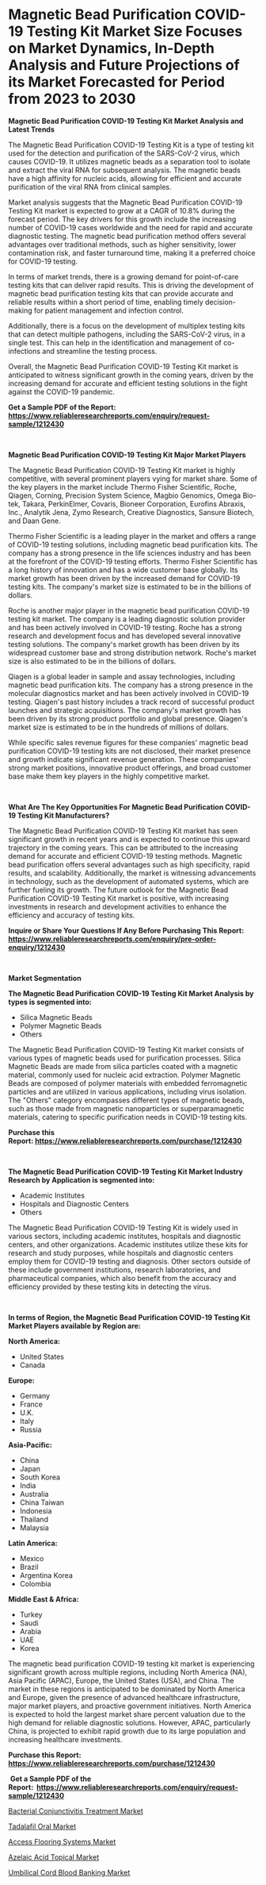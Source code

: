 <p><h1>Magnetic Bead Purification COVID-19 Testing Kit Market Size Focuses on Market Dynamics, In-Depth Analysis and Future Projections of its Market Forecasted for Period from 2023 to 2030</h1></p><p><strong>Magnetic Bead Purification COVID-19 Testing Kit Market Analysis and Latest Trends</strong></p>
<p><p>The Magnetic Bead Purification COVID-19 Testing Kit is a type of testing kit used for the detection and purification of the SARS-CoV-2 virus, which causes COVID-19. It utilizes magnetic beads as a separation tool to isolate and extract the viral RNA for subsequent analysis. The magnetic beads have a high affinity for nucleic acids, allowing for efficient and accurate purification of the viral RNA from clinical samples.</p><p>Market analysis suggests that the Magnetic Bead Purification COVID-19 Testing Kit market is expected to grow at a CAGR of 10.8% during the forecast period. The key drivers for this growth include the increasing number of COVID-19 cases worldwide and the need for rapid and accurate diagnostic testing. The magnetic bead purification method offers several advantages over traditional methods, such as higher sensitivity, lower contamination risk, and faster turnaround time, making it a preferred choice for COVID-19 testing.</p><p>In terms of market trends, there is a growing demand for point-of-care testing kits that can deliver rapid results. This is driving the development of magnetic bead purification testing kits that can provide accurate and reliable results within a short period of time, enabling timely decision-making for patient management and infection control.</p><p>Additionally, there is a focus on the development of multiplex testing kits that can detect multiple pathogens, including the SARS-CoV-2 virus, in a single test. This can help in the identification and management of co-infections and streamline the testing process.</p><p>Overall, the Magnetic Bead Purification COVID-19 Testing Kit market is anticipated to witness significant growth in the coming years, driven by the increasing demand for accurate and efficient testing solutions in the fight against the COVID-19 pandemic.</p></p>
<p><strong>Get a Sample PDF of the Report:&nbsp; <a href="https://www.reliableresearchreports.com/enquiry/request-sample/1212430">https://www.reliableresearchreports.com/enquiry/request-sample/1212430</a></strong></p>
<p>&nbsp;</p>
<p><strong>Magnetic Bead Purification COVID-19 Testing Kit Major Market Players</strong></p>
<p><p>The Magnetic Bead Purification COVID-19 Testing Kit market is highly competitive, with several prominent players vying for market share. Some of the key players in the market include Thermo Fisher Scientific, Roche, Qiagen, Corning, Precision System Science, Magbio Genomics, Omega Bio-tek, Takara, PerkinElmer, Covaris, Bioneer Corporation, Eurofins Abraxis, Inc., Analytik Jena, Zymo Research, Creative Diagnostics, Sansure Biotech, and Daan Gene.</p><p>Thermo Fisher Scientific is a leading player in the market and offers a range of COVID-19 testing solutions, including magnetic bead purification kits. The company has a strong presence in the life sciences industry and has been at the forefront of the COVID-19 testing efforts. Thermo Fisher Scientific has a long history of innovation and has a wide customer base globally. Its market growth has been driven by the increased demand for COVID-19 testing kits. The company's market size is estimated to be in the billions of dollars.</p><p>Roche is another major player in the magnetic bead purification COVID-19 testing kit market. The company is a leading diagnostic solution provider and has been actively involved in COVID-19 testing. Roche has a strong research and development focus and has developed several innovative testing solutions. The company's market growth has been driven by its widespread customer base and strong distribution network. Roche's market size is also estimated to be in the billions of dollars.</p><p>Qiagen is a global leader in sample and assay technologies, including magnetic bead purification kits. The company has a strong presence in the molecular diagnostics market and has been actively involved in COVID-19 testing. Qiagen's past history includes a track record of successful product launches and strategic acquisitions. The company's market growth has been driven by its strong product portfolio and global presence. Qiagen's market size is estimated to be in the hundreds of millions of dollars.</p><p>While specific sales revenue figures for these companies' magnetic bead purification COVID-19 testing kits are not disclosed, their market presence and growth indicate significant revenue generation. These companies' strong market positions, innovative product offerings, and broad customer base make them key players in the highly competitive market.</p></p>
<p>&nbsp;</p>
<p><strong>What Are The Key Opportunities For Magnetic Bead Purification COVID-19 Testing Kit Manufacturers?</strong></p>
<p><p>The Magnetic Bead Purification COVID-19 Testing Kit market has seen significant growth in recent years and is expected to continue this upward trajectory in the coming years. This can be attributed to the increasing demand for accurate and efficient COVID-19 testing methods. Magnetic bead purification offers several advantages such as high specificity, rapid results, and scalability. Additionally, the market is witnessing advancements in technology, such as the development of automated systems, which are further fueling its growth. The future outlook for the Magnetic Bead Purification COVID-19 Testing Kit market is positive, with increasing investments in research and development activities to enhance the efficiency and accuracy of testing kits.</p></p>
<p><strong>Inquire or Share Your Questions If Any Before Purchasing This Report: <a href="https://www.reliableresearchreports.com/enquiry/pre-order-enquiry/1212430">https://www.reliableresearchreports.com/enquiry/pre-order-enquiry/1212430</a></strong></p>
<p>&nbsp;</p>
<p><strong>Market Segmentation</strong></p>
<p><strong>The Magnetic Bead Purification COVID-19 Testing Kit Market Analysis by types is segmented into:</strong></p>
<p><ul><li>Silica Magnetic Beads</li><li>Polymer Magnetic Beads</li><li>Others</li></ul></p>
<p><p>The Magnetic Bead Purification COVID-19 Testing Kit market consists of various types of magnetic beads used for purification processes. Silica Magnetic Beads are made from silica particles coated with a magnetic material, commonly used for nucleic acid extraction. Polymer Magnetic Beads are composed of polymer materials with embedded ferromagnetic particles and are utilized in various applications, including virus isolation. The "Others" category encompasses different types of magnetic beads, such as those made from magnetic nanoparticles or superparamagnetic materials, catering to specific purification needs in COVID-19 testing kits.</p></p>
<p><strong>Purchase this Report:&nbsp;<a href="https://www.reliableresearchreports.com/purchase/1212430">https://www.reliableresearchreports.com/purchase/1212430</a></strong></p>
<p>&nbsp;</p>
<p><strong>The Magnetic Bead Purification COVID-19 Testing Kit Market Industry Research by Application is segmented into:</strong></p>
<p><ul><li>Academic Institutes</li><li>Hospitals and Diagnostic Centers</li><li>Others</li></ul></p>
<p><p>The Magnetic Bead Purification COVID-19 Testing Kit is widely used in various sectors, including academic institutes, hospitals and diagnostic centers, and other organizations. Academic institutes utilize these kits for research and study purposes, while hospitals and diagnostic centers employ them for COVID-19 testing and diagnosis. Other sectors outside of these include government institutions, research laboratories, and pharmaceutical companies, which also benefit from the accuracy and efficiency provided by these testing kits in detecting the virus.</p></p>
<p>&nbsp;</p>
<p><strong>In terms of Region, the Magnetic Bead Purification COVID-19 Testing Kit Market Players available by Region are:</strong></p>
<p>
    <p> <strong> North America: </strong>
        <ul>
            <li>United States</li>
            <li>Canada</li>
        </ul>
        </p> 
    <p> <strong> Europe: </strong>
        <ul>
            <li>Germany</li>
            <li>France</li>
            <li>U.K.</li>
            <li>Italy</li>
            <li>Russia</li>
        </ul>
        </p> 
    <p> <strong> Asia-Pacific: </strong>
        <ul>
            <li>China</li>
            <li>Japan</li>
            <li>South Korea</li>
            <li>India</li>
            <li>Australia</li>
            <li>China Taiwan</li>
            <li>Indonesia</li>
            <li>Thailand</li>
            <li>Malaysia</li>
        </ul>
        </p> 
    <p> <strong> Latin America: </strong>
        <ul>
            <li>Mexico</li>
            <li>Brazil</li>
            <li>Argentina Korea</li>
            <li>Colombia</li>
        </ul>
        </p> 
    <p> <strong> Middle East & Africa: </strong>
        <ul>
            <li>Turkey</li>
            <li>Saudi</li>
            <li>Arabia</li>
            <li>UAE</li>
            <li>Korea</li>
        </ul>
    </p>
    </p>
<p><p>The magnetic bead purification COVID-19 testing kit market is experiencing significant growth across multiple regions, including North America (NA), Asia Pacific (APAC), Europe, the United States (USA), and China. The market in these regions is anticipated to be dominated by North America and Europe, given the presence of advanced healthcare infrastructure, major market players, and proactive government initiatives. North America is expected to hold the largest market share percent valuation due to the high demand for reliable diagnostic solutions. However, APAC, particularly China, is projected to exhibit rapid growth due to its large population and increasing healthcare investments.</p></p>
<p><strong>Purchase this Report: <a href="https://www.reliableresearchreports.com/purchase/1212430">https://www.reliableresearchreports.com/purchase/1212430</a></strong></p>
<p>&nbsp;<strong>Get a Sample PDF of the Report:&nbsp;&nbsp;<a href="https://www.reliableresearchreports.com/enquiry/request-sample/1212430">https://www.reliableresearchreports.com/enquiry/request-sample/1212430</a></strong></p>
<p><strong></strong></p>
<p><p><a href="https://www.linkedin.com/pulse/bacterial-conjunctivitis-treatment-market-challenges-opportunities-u9qge/">Bacterial Conjunctivitis Treatment Market</a></p><p><a href="https://medium.com/@agree.gain.spray/tadalafil-oral-market-the-key-to-successful-business-strategy-forecast-till-2030-5f757588ae09">Tadalafil Oral Market</a></p><p><a href="https://github.com/gshchiplitsov/Market-Research-Report-List-1/blob/main/access-flooring-systems-market.md">Access Flooring Systems Market</a></p><p><a href="https://medium.com/@plan.sock.color/azelaic-acid-topical-market-insight-market-trends-growth-forecasted-from-2023-to-2030-416c6e0bb541">Azelaic Acid Topical Market</a></p><p><a href="https://www.linkedin.com/pulse/umbilical-cord-blood-banking-market-size-share-global-v0pze/">Umbilical Cord Blood Banking Market</a></p></p>